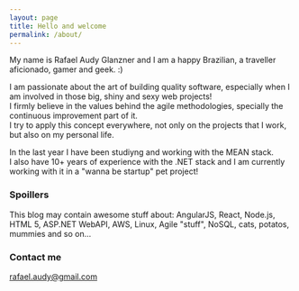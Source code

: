 ```yaml
---
layout: page
title: Hello and welcome
permalink: /about/
---
```

My name is Rafael Audy Glanzner and I am a happy Brazilian, a traveller aficionado, gamer and geek. :)

I am passionate about the art of building quality software, especially when I am involved in those big, shiny and sexy web projects!  <br>
I firmly believe in the values behind the agile methodologies, specially the continuous improvement part of it. <br>
I try to apply this concept everywhere, not only on the projects that I work, but also on my personal life.

In the last year I have been studiyng and working with the MEAN stack. <br>
I also have 10+ years of experience with the .NET stack and I am currently working with it in a "wanna be startup" pet project!

### Spoillers
This blog may contain awesome stuff about:
AngularJS, React, Node.js, HTML 5, ASP.NET WebAPI, AWS, Linux, Agile "stuff", NoSQL, cats, potatos, mummies and so on...

### Contact me

[rafael.audy@gmail.com](rafael.audy@gmail.com)